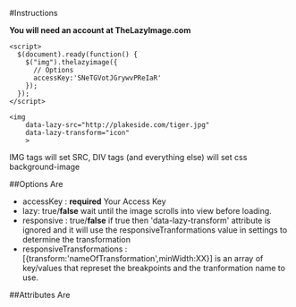 #Instructions

**You will need an account at TheLazyImage.com**

```
<script>
  $(document).ready(function() {
    $("img").thelazyimage({
      // Options
      accessKey:'SNeTGVotJGrywvPReIaR'
    });
  });    
</script>

<img 
    data-lazy-src="http://plakeside.com/tiger.jpg" 
    data-lazy-transform="icon"
    >
```

IMG tags will set SRC, DIV tags (and everything else) will set css background-image

##Options Are

* accessKey : **required** Your Access Key
* lazy: true/**false** wait until the image scrolls into view before loading.
* responsive : true/**false** if true then 'data-lazy-transform' attribute is ignored and it will use the responsiveTranformations value in settings to determine the transformation
* responsiveTransformations : [{transform:'nameOfTransformation',minWidth:XX}] is an array of key/values that represet the breakpoints and the tranformation name to use.

##Attributes Are
